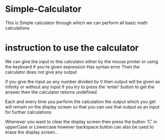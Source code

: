 # Simple-Calculator

This is Simple calculator through which we can perform all basic math calculations

# instruction to use the calculator
We can give the input to this calculator either by the mouse printer or using the keyboard 
if you're given expression Has syntax error Then the calculator does not give any output

if you give the input as any number divided by 0 then output will be given as infinity or 
without any input if you try to press the 'enter' button to get the answer then the calculator returns undefined

Each and every time you perform the calculation the output which you get will remain on the display screen 
so that you can use that output as an input for further calculations

Whenever you want to clear the display screen then press the button 'C' in upperCase or Lowercase however backspace button can also be used to erase the display screen...

